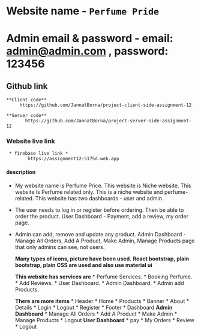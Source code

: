 # Website name  - `Perfume Pride` 

# Admin email & password - email: admin@admin.com , password: 123456

## Github  link
    **Client code**
         https://github.com/JannatBorna/project-client-side-assignment-12

    **Server code** 
           https://github.com/JannatBorna/project-server-side-assignment-12
### Website live link 
     * firebase live link *
            https://assignment12-5175d.web.app
         


####  description
  * My website name is Perfume Price. This website is Niche website. This website is Perfume related only. This is a niche website and perfume-related. This website has two dashboards - user and admin. 
  * The user needs to log in or register before ordering. Then be able to order the product. User Dashboard - Payment, add a review, my order page.
* Admin can add, remove and update any product. Admin Dashboard - Manage All
Orders, Add A Product, Make Admin, Manage Products page that only admins
can see, not users.


  **Many types of icons, picture have been used.** 
  **React bootstrap, plain bootstrap, plain CSS are used and also use material ui**

  **This website has services are**
        * Perfume Services.
        * Booking Perfume.
        * Add Reviews.
        * User Dashboard.
        * Admin Dashboard.
        * Admin add Products.


  **There are more items**
        * Header
        * Home
        * Products
        * Banner
        * About
        * Details
        * Login
        * Logout
        * Register
        * Footer
        * Dashboard
               **Admin Dashboard**
                    * Manage All Orders 
                    * Add A Product 
                    * Make Admin 
                    * Manage Products
                    * Logout
               **User Dashboard**
                    * pay 
                    * My Orders
                    * Review
                    * Logout
        
        
     








